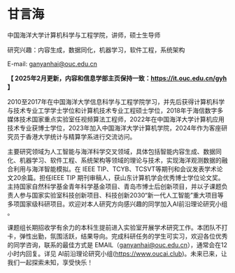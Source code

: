 # 甘言海

中国海洋大学计算机科学与工程学院，讲师，硕士生导师

研究兴趣：内容生成，数据同化，机器学习，软件工程，系统架构

E-mail: ganyanhai@ouc.edu.cn

**【 2025年2月更新，内容和信息学部主页保持一致：https://it.ouc.edu.cn/gyh 】**

2010至2017年在中国海洋大学信息科学与工程学院学习，并先后获得计算机科学与技术专业工学学士学位和计算机技术专业工程硕士学位，2018年于海信数字多媒体技术国家重点实验室任视频算法工程师，2022年在中国海洋大学计算机应用技术专业获博士学位，2023年加入中国海洋大学计算机学院，2024年作为客座研究员于香港大学统计与精算学系进行交流访问。

主要研究领域为人工智能与海洋科学交叉领域，具体包括智能内容生成、数据同化、机器学习、软件工程、系统架构等领域的理论与技术，实现海洋观测数据的融合利用与海洋智能模拟。在 IEEE TIP、TCYB、TCSVT等期刊和会议发表学术论文20余篇。担任IEEE TIP 期刊审稿人，获山东计算机学会优秀博士学位论文奖。主持国家自然科学基金青年科学基金项目、青岛市博士后创新项目，并以子课题负责人参与国家实验室科技创新项目、科技创新2030“新一代人工智能”重大项目等多项国家级科研项目。欢迎对本人研究方向感兴趣的同学加入AI前沿理论研究小组 。

课题组长期招收学有余力的本科生提前进入实验室开展学术研究工作。本团队不打卡，弹性出勤，氛围活跃，结果导向。完成科研任务的学生可实习，欢迎各位优秀的同学咨询，联系的最佳方式是 EMAIL（ganyanhai@ouc.edu.cn），通常会在12小时内回复。详见 AI前沿理论研究小组(https://www.oucai.club)。未来已来，让我们一起探索未知，享受快乐！
